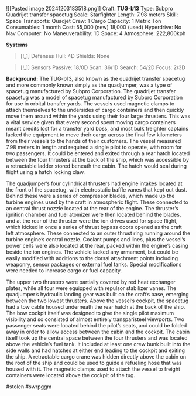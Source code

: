![[Pasted image 20241203183518.png]]
Craft: **TUG-b13**
Type: Subpro Quadrijet transfer spacetug
Scale: Starfighter
Length: 7.98 meters
Skill: Space Transports: Quadjet
Crew: 1
Cargo Capacity: 1 Metric Ton
Consumables: 1 month
Cost: 55,000 (new) 18,000 (used)
Hyperdrive: No
Nav Computer: No
Maneuverability: 1D
Space: 4
Atmosphere: 222,800kph

**Systems**
> [!_1] Defenses
> Hull: 4D
> Shields: None

> [!_1] Sensors
> Passive: 18/0D
> Scan: 36/1D
> Search: 54/2D
> Focus: 2/3D

**Background:** 
The TUG-b13, also known as the quadrijet transfer spacetug and more commonly known simply as the quadjumper, was a type of spacetug manufactured by Subpro Corporation. The quadrijet transfer spacetug was a model of spacetug manufactured by Subpro Corporation for use in orbital transfer yards. The vessels used magnetic clamps to attach themselves to the undersides of cargo containers and then quickly move them around within the yards using their four large thrusters. This was a vital service given that every second spent moving cargo containers meant credits lost for a transfer yard boss, and most bulk freighter captains lacked the equipment to move their cargo across the final few kilometers from their vessels to the hands of their customers. The vessel measured 7.98 meters in length and required a single pilot to operate, with room for two passengers. It could be entered and exited through a rear hatch located between the four thrusters at the back of the ship, which was accessible by a retractable ladder stored beneath the cabin. The hatch would seal during flight using a hatch locking claw.

The quadjumper’s four cylindrical thrusters had engine intakes located at the front of the spacetug, with electrostatic baffle vanes that kept out dust. Behind these were a series of compressor blades, which made up the turbine engines used by the craft in atmospheric flight. These connected to an central thrust nozzle located at the rear of the engine. The thruster’s ignition chamber and fuel atomizer were then located behind the blades, and at the rear of the thruster were the ion drives used for space flight, which kicked in once a series of thrust bypass doors opened as the craft left atmosphere. These connected to an outer thrust ring running around the turbine engine’s central nozzle. Coolant pumps and lines, plus the vessel’s power cells were also located at the rear, packed within the engine’s casing beside the ion engines. The vehicle lacked any armament, but could be easily modified with additions to the dorsal attachment points including weaponry, sensor packages or external fuel tanks. Special modifications were needed to increase cargo or fuel capacity.

The upper two thrusters were partially covered by red heat exchanger plates, while all four were equipped with repulsor stabilizer vanes. The quadjumper’s hydraulic landing gear was built on the craft’s base, emerging between the two lowest thrusters. Above the vessel’s cockpit, the spacetug had a tow cable housed underneath the rear hatch at the back of the ship. The bow cockpit itself was designed to give the single pilot maximum visibility and so consisted of almost entirely transparisteel viewports. Two passenger seats were located behind the pilot’s seats, and could be folded away in order to allow access between the cabin and the cockpit. The cabin itself took up the central space between the four thrusters and was located above the vehicle’s fuel tank. It included at least one crew bunk built into the side walls and had hatches at either end leading to the cockpit and exiting the ship. A retractable cargo crane was hidden directly above the cabin on the roof of the ship and could be used to guide a refueling hose that was housed with it. The magnetic clamps used to attach the vessel to freight containers were located above the cockpit of the tug.

#stolen #swrpggm